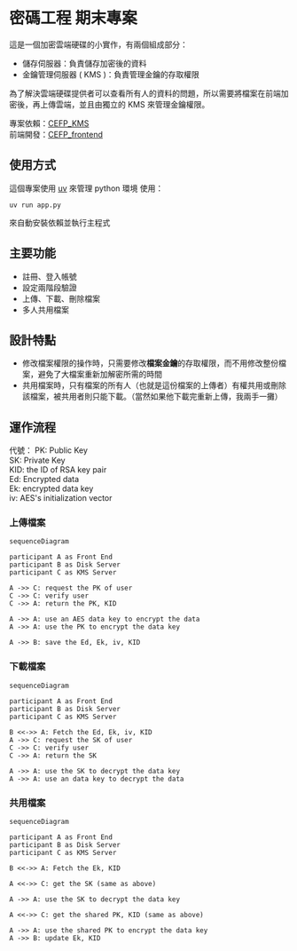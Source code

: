 # 密碼工程 期末專案

這是一個加密雲端硬碟的小實作，有兩個組成部分：
- 儲存伺服器：負責儲存加密後的資料
- 金鑰管理伺服器 ( KMS )：負責管理金鑰的存取權限

為了解決雲端硬碟提供者可以查看所有人的資料的問題，所以需要將檔案在前端加密後，再上傳雲端，並且由獨立的 KMS 來管理金鑰權限。

專案依賴：[CEFP_KMS](https://github.com/nakiridaisuki/CEFP_KMS)\
前端開發：[CEFP_frontend](https://github.com/nakiridaisuki/CEFT_frontend)

## 使用方式

這個專案使用 [uv](https://docs.astral.sh/uv/) 來管理 python 環境
使用：
```
uv run app.py
```
來自動安裝依賴並執行主程式

## 主要功能
- 註冊、登入帳號
- 設定兩階段驗證
- 上傳、下載、刪除檔案
- 多人共用檔案

## 設計特點
- 修改檔案權限的操作時，只需要修改**檔案金鑰**的存取權限，而不用修改整份檔案，避免了大檔案重新加解密所需的時間
- 共用檔案時，只有檔案的所有人（也就是這份檔案的上傳者）有權共用或刪除該檔案，被共用者則只能下載。（當然如果他下載完重新上傳，我兩手一攤）

## 運作流程

代號：
PK: Public Key\
SK: Private Key\
KID: the ID of RSA key pair\
Ed: Encrypted data\
Ek: encrypted data key\
iv: AES's initialization vector

### 上傳檔案
```mermaid
sequenceDiagram

participant A as Front End
participant B as Disk Server
participant C as KMS Server

A ->> C: request the PK of user
C ->> C: verify user
C ->> A: return the PK, KID

A ->> A: use an AES data key to encrypt the data
A ->> A: use the PK to encrypt the data key

A ->> B: save the Ed, Ek, iv, KID
```

### 下載檔案
```mermaid
sequenceDiagram

participant A as Front End
participant B as Disk Server
participant C as KMS Server

B <<->> A: Fetch the Ed, Ek, iv, KID
A ->> C: request the SK of user
C ->> C: verify user
C ->> A: return the SK

A ->> A: use the SK to decrypt the data key
A ->> A: use an data key to decrypt the data
```

### 共用檔案
```mermaid
sequenceDiagram

participant A as Front End
participant B as Disk Server
participant C as KMS Server

B <<->> A: Fetch the Ek, KID

A <<->> C: get the SK (same as above)

A ->> A: use the SK to decrypt the data key

A <<->> C: get the shared PK, KID (same as above)

A ->> A: use the shared PK to encrypt the data key
A ->> B: update Ek, KID
```

